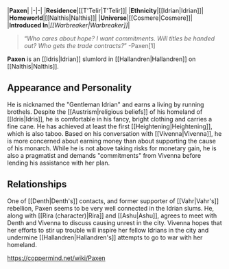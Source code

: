 |**Paxen**|
|-|-|
|**Residence**|[[T'Telir\|T'Telir]]|
|**Ethnicity**|[[Idrian\|Idrian]]|
|**Homeworld**|[[Nalthis\|Nalthis]]|
|**Universe**|[[Cosmere\|Cosmere]]|
|**Introduced In**|*[[Warbreaker\|Warbreaker]]*|

>“*Who cares about hope? I want commitments. Will titles be handed out? Who gets the trade contracts?*”
\-Paxen[1]


**Paxen** is an [[Idris\|Idrian]] slumlord in [[Hallandren\|Hallandren]] on [[Nalthis\|Nalthis]].

## Appearance and Personality
He is nicknamed the "Gentleman Idrian" and earns a living by running brothels. Despite the [[Austrism\|religious beliefs]] of his homeland of [[Idris\|Idris]], he is comfortable in his fancy, bright clothing and carries a fine cane. He has achieved at least the first [[Heightening\|Heightening]], which is also taboo. Based on his conversation with [[Vivenna\|Vivenna]], he is more concerned about earning money than about supporting the cause of his monarch. While he is not above taking risks for monetary gain, he is also a pragmatist and demands "commitments" from Vivenna before lending his assistance with her plan.

## Relationships
One of [[Denth\|Denth's]] contacts, and former supporter of [[Vahr\|Vahr's]] rebellion, Paxen seems to be very well connected in the Idrian slums. He, along with [[Rira (character)\|Rira]] and [[Ashu\|Ashu]], agrees to meet with Denth and Vivenna to discuss causing unrest in the city. Vivenna hopes that her efforts to stir up trouble will inspire her fellow Idrians in the city and undermine [[Hallandren\|Hallandren's]] attempts to go to war with her homeland.



https://coppermind.net/wiki/Paxen